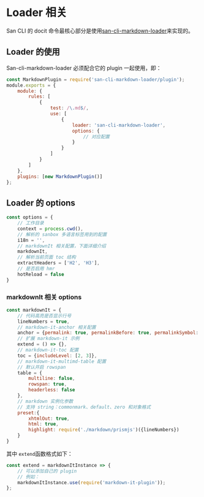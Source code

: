 # Loader 相关

San CLI 的 docit 命令最核心部分是使用[san-cli-markdown-loader](./packages/san-cli-markdown-loader)来实现的。

## Loader 的使用

San-cli-markdown-loader 必须配合它的 plugin 一起使用，即：

```js
const MarkdownPlugin = require('san-cli-markdown-loader/plugin');
module.exports = {
    module: {
        rules: [
            {
                test: /\.md$/,
                use: [
                    {
                        loader: 'san-cli-markdown-loader',
                        options: {
                            // 对应配置
                        }
                    }
                ]
            }
        ]
    },
    plugins: [new MarkdownPlugin()]
};
```

## Loader 的 options

```js
const options = {
    // 工作目录
    context = process.cwd(),
    // 解析的 sanbox 多语言标签用到的配置
    i18n = '',
    // markdownIt 相关配置，下面详细介绍
    markdownIt,
    // 解析当前页面 toc 结构
    extractHeaders = ['H2', 'H3'],
    // 是否启用 hmr
    hotReload = false
}
```

### markdownIt 相关 options

```js
const markdownIt = {
    // 代码高亮是否显示行号
    lineNumbers = true,
    // markdown-it-anchor 相关配置
    anchor = {permalink: true, permalinkBefore: true, permalinkSymbol: '#'},
    // 扩展 markdown-it 示例
    extend = () => {},
    // markdown-it-toc 配置
    toc = {includeLevel: [2, 3]},
    // markdown-it-multimd-table 配置
    // 默认开启 rowspan
    table = {
        multiline: false,
        rowspan: true,
        headerless: false
    },
    // markdown 实例化参数
    // 支持 string：commonmark、default、zero 和对象格式
    preset:{
        xhtmlOut: true,
        html: true,
        highlight: require('./markdown/prismjs')({lineNumbers})
    }
}
```

其中 `extend`函数格式如下：

```js
const extend = markdownItInstance => {
    // 可以添加自己的 plugin
    // 例如：
    markdownItInstance.use(require('markdown-it-plugin'));
};
```
